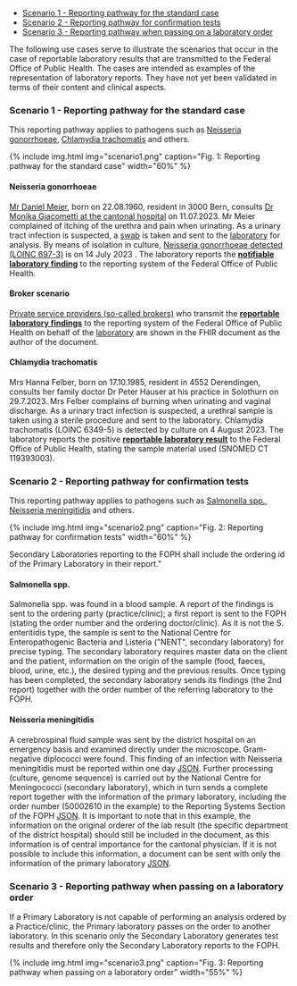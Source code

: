 - [Scenario 1 - Reporting pathway for the standard case](#scenario-1---reporting-pathway-for-the-standard-case)
- [Scenario 2 - Reporting pathway for confirmation tests](#scenario-2---reporting-pathway-for-confirmation-tests)
- [Scenario 3 - Reporting pathway when passing on a laboratory order](#scenario-3---reporting-pathway-when-passing-on-a-laboratory-order)

The following use cases serve to illustrate the scenarios that occur in the case of reportable laboratory results that are transmitted to the Federal Office of Public Health. The cases are intended as examples of the representation of laboratory reports. They have not yet been validated in terms of their content and clinical aspects.

### Scenario 1 - Reporting pathway for the standard case

This reporting pathway applies to pathogens such as [Neisseria gonorrhoeae](#neisseria-gonorrhoeae), [Chlamydia trachomatis](#chlamydia-trachomatis) and others.

{% include img.html img="scenario1.png" caption="Fig. 1: Reporting pathway for the standard case" width="60%" %}

#### Neisseria gonorrhoeae

[Mr Daniel Meier](Patient-Pat-001.html), born on 22.08.1960, resident in 3000 Bern, consults [Dr Monika Giacometti at the cantonal hospital](PractitionerRole-1PR-KsAbc.html) on 11.07.2023. Mr Meier complained of itching of the urethra and pain when urinating. As a urinary tract infection is suspected, a [swab](Specimen-1Spec-Specimen.html) is taken and sent to the [laboratory](Organization-1Org-Labor.html) for analysis. By means of isolation in culture, [Neisseria gonorrhoeae detected (LOINC 697-3)](Observation-1Obs-NeisseriaGonorrhoeae.html) is on 14 July 2023 . The laboratory reports the [**notifiable laboratory finding**](Bundle-1Doc-NeisseriaGonorrhoeae.html) to the reporting system of the Federal Office of Public Health.

#### Broker scenario

[Private service providers (so-called brokers)](Organization-1bOrg-Broker.html) who transmit the [**reportable laboratory findings**](Bundle-1bDoc-NeisseriaGonorrhoeae.html) to the reporting system of the Federal Office of Public Health on behalf of the [laboratory](Organization-1bOrg-Labor.html) are shown in the FHIR document as the author of the document.

#### Chlamydia trachomatis

Mrs Hanna Felber, born on 17.10.1985, resident in 4552 Derendingen, consults her family doctor Dr Peter Hauser at his practice in Solothurn on 29.7.2023. Mrs Felber complains of burning when urinating and vaginal discharge. As a urinary tract infection is suspected, a urethral sample is taken using a sterile procedure and sent to the laboratory. Chlamydia trachomatis (LOINC 6349-5) is detected by culture on 4 August 2023. The laboratory reports the positive [**reportable laboratory result**](Bundle-2Doc-ChlamydiaTrachomatis.html) to the Federal Office of Public Health, stating the sample material used (SNOMED CT 119393003).

### Scenario 2 - Reporting pathway for confirmation tests

This reporting pathway applies to pathogens such as [Salmonella spp.](#salmonella-spp), [Neisseria meningitidis](#neisseria-meningitidis) and others.

{% include img.html img="scenario2.png" caption="Fig. 2: Reporting pathway for confirmation tests" width="60%" %}

Secondary Laboratories reporting to the FOPH shall include the ordering id of the Primary Laboratory in their report.”

#### Salmonella spp.

Salmonella spp. was found in a blood sample. A report of the findings is sent to the ordering party (practice/clinic); a first report is sent to the FOPH (stating the order number and the ordering doctor/clinic). As it is not the S. enteritidis type, the sample is sent to the National Centre for Enteropathogenic Bacteria and Listeria ("NENT", secondary laboratory) for precise typing. The secondary laboratory requires master data on the client and the patient, information on the origin of the sample (food, faeces, blood, urine, etc.), the desired typing and the previous results. Once typing has been completed, the secondary laboratory sends its findings (the 2nd report) together with the order number of the referring laboratory to the FOPH.

#### Neisseria meningitidis

A cerebrospinal fluid sample was sent by the district hospital on an emergency basis and examined directly under the microscope. Gram-negative diplococci were found. This finding of an infection with Neisseria meningitidis must be reported within one day [JSON](Bundle-17Doc-Neisseria.json.html). Further processing (culture, genome sequence) is carried out by the National Centre for Meningococci (secondary laboratory), which in turn sends a complete report together with the information of the primary laboratory, including the order number (50002610 in the example) to the Reporting Systems Section of the FOPH [JSON](Bundle-14Doc-Neisseriameningitidis-confirmationtest-originalorder.json.html). It is important to note that in this example, the information on the original orderer of the lab result (the specific department of the district hospital) should still be included in the document, as this information is of central importance for the cantonal physician. If it is not possible to include this information, a document can be sent with only the information of the primary laboratory [JSON](Bundle-14Doc-Neisseriameningitidis-confirmationtest.json.html).

### Scenario 3 - Reporting pathway when passing on a laboratory order

If a Primary Laboratory is not capable of performing an analysis ordered by a Practice/clinic, the Primary laboratory passes on the order to another laboratory. In this scenario only the Secondary Laboratory generates test results and therefore only the Secondary Laboratory reports to the FOPH.

{% include img.html img="scenario3.png" caption="Fig. 3: Reporting pathway when passing on a laboratory order" width="55%" %}
